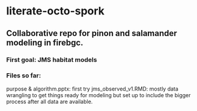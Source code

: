 # literate-octo-spork
## Collaborative repo for pinon and salamander modeling in firebgc.

### First goal: JMS habitat models

### Files so far:
purpose & algorithm.pptx: first try
jms_observed_v1.RMD: mostly data wrangling to get things ready for modeling but set up to include the bigger process after all data are available.
